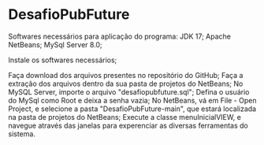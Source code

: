 # DesafioPubFuture
Softwares necessários para aplicação do programa:
JDK 17;
Apache NetBeans;
MySql Server 8.0;

Instale os softwares necessários;

Faça download dos arquivos presentes no repositório do GitHub;
Faça a extração dos arquivos dentro da sua pasta de projetos do NetBeans;
No MySQL Server, importe o arquivo "desafiopubfuture.sql";
Defina o usuário do MySql como Root e deixa a senha vazia;
No NetBeans, vá em File - Open Project, e selecione a pasta "DesafioPubFuture-main", que estará localizada na pasta de projetos do NetBeans;
Execute a classe menuInicialVIEW, e navegue através das janelas para experenciar as diversas ferramentas do sistema.

